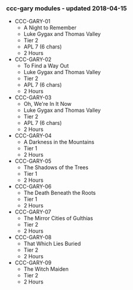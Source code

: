 ### ccc-gary modules - updated 2018-04-15
* CCC-GARY-01
  * A Night to Remember
  * Luke Gygax and Thomas Valley
  * Tier 2
  * APL 7 (6 chars)
  * 2 Hours
* CCC-GARY-02
  * To Find a Way Out
  * Luke Gygax and Thomas Valley
  * Tier 2
  * APL 7 (6 chars)
  * 2 Hours
* CCC-GARY-03
  * Oh, We're In It Now
  * Luke Gygax and Thomas Valley
  * Tier 2
  * APL 7 (6 chars)
  * 2 Hours
* CCC-GARY-04
  * A Darkness in the Mountains
  * Tier 1
  * 2 Hours
* CCC-GARY-05
  * The Shadows of the Trees
  * Tier 1
  * 2 Hours
* CCC-GARY-06
  * The Death Beneath the Roots
  * Tier 1
  * 2 Hours
* CCC-GARY-07
  * The Mirror Cities of Gulthias
  * Tier 2
  * 2 Hours
* CCC-GARY-08
  * That Which Lies Buried
  * Tier 2
  * 2 Hours
* CCC-GARY-09
  * The Witch Maiden
  * Tier 2
  * 2 Hours
